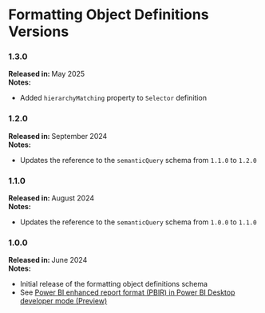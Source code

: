 # Formatting Object Definitions Versions

### 1.3.0

<b>Released in: </b> May 2025 <br />
<b>Notes: </b> 
- Added `hierarchyMatching` property to `Selector` definition

### 1.2.0

<b>Released in: </b> September 2024 <br />
<b>Notes: </b> 
- Updates the reference to the `semanticQuery` schema from `1.1.0` to `1.2.0` 

### 1.1.0

<b>Released in: </b> August 2024 <br />
<b>Notes: </b> 
- Updates the reference to the `semanticQuery` schema from `1.0.0` to `1.1.0`

### 1.0.0

<b>Released in: </b> June 2024 <br />
<b>Notes: </b> 
- Initial release of the formatting object definitions schema
- See [Power BI enhanced report format (PBIR) in Power BI Desktop developer mode (Preview)](https://powerbi.microsoft.com/en-us/blog/power-bi-enhanced-report-format-pbir-in-power-bi-desktop-developer-mode-preview/)